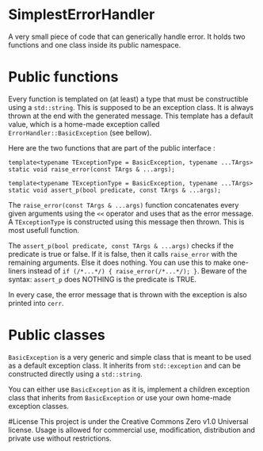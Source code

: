 # SimplestErrorHandler
A very small piece of code that can generically handle error.
It holds two functions and one class inside its public namespace.

# Public functions
Every function is templated on (at least) a type that must be constructible using a `std::string`.
This is supposed to be an exception class. It is always thrown at the end with the generated message.
This template has a default value, which is a home-made exception called `ErrorHandler::BasicException` (see bellow).

Here are the two functions that are part of the public interface :

    template<typename TExceptionType = BasicException, typename ...TArgs>
    static void raise_error(const TArgs & ...args);

    template<typename TExceptionType = BasicException, typename ...TArgs>
    static void assert_p(bool predicate, const TArgs & ...args);

The `raise_error(const TArgs & ...args)` function concatenates every given arguments using the `<<` operator and uses that as the error message. A `TExceptionType` is constructed using this message then thrown. This is most usefull function.

The `assert_p(bool predicate, const TArgs & ...args)` checks if the predicate is true or false. If it is false, then it calls `raise_error` with the remaining arguments. Else it does nothing. You can use this to make one-liners instead of `if (/*...*/) { raise_error(/*...*/); }`. Beware of the syntax: `assert_p` does NOTHING is the predicate is TRUE.

In every case, the error message that is thrown with the exception is also printed into `cerr`.

# Public classes
`BasicException` is a very generic and simple class that is meant to be used as a default exception class. It inherits from `std::exception` and can be constructed directly using a `std::string`.

You can either use `BasicException` as it is, implement a children exception class that inherits from `BasicException` or use your own home-made exception classes.

#License
This project is under the Creative Commons Zero v1.0 Universal license.
Usage is allowed for commercial use, modification, distribution and private use without restrictions.
